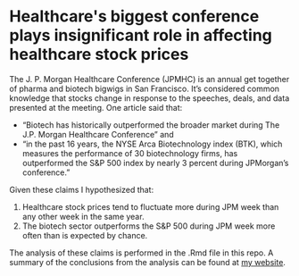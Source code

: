 # Healthcare's biggest conference plays insignificant role in affecting healthcare stock prices
The J. P. Morgan Healthcare Conference (JPMHC) is an annual get together of pharma and biotech bigwigs in San Francisco. It’s considered common knowledge that stocks change in response to the speeches, deals, and data presented at the meeting. One article said that:

* “Biotech has historically outperformed the broader market during The J.P. Morgan Healthcare Conference” and
* “in the past 16 years, the NYSE Arca Biotechnology index (BTK), which measures the performance of 30 biotechnology firms, has outperformed the S&P 500 index by nearly 3 percent during JPMorgan’s conference.”  
  
Given these claims I hypothesized that:

1. Healthcare stock prices tend to fluctuate more during JPM week than any other week in the same year.
2. The biotech sector outperforms the S&P 500 during JPM week more often than is expected by chance.

The analysis of these claims is performed in the .Rmd file in this repo. A summary of the conclusions from the analysis can be found at [my website](https://katiesaund.com/post/jpmhc/).


